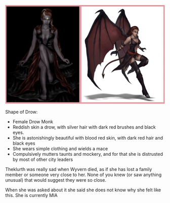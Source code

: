 ![](_aux/Pasted%20image%2020230401093125.png)

Shape of Drow:
- Female Drow Monk
- Reddish skin a drow, with silver hair with dark red brushes and black eyes.
- She is astonishingly beautiful with blood red skin, with dark red hair and black eyes
- She wears simple clothing and wields a mace
- Compulsively mutters taunts and mockery, and for that she is distrusted by most of other city leaders

Theklurth  was really sad when Wyvern died, as if she has lost a family member or someone very close to her. None of you knew (or saw anything unusual) that would suggest they were so close.

When she was asked about it she said she does not know why she felt like this. She is currently MIA